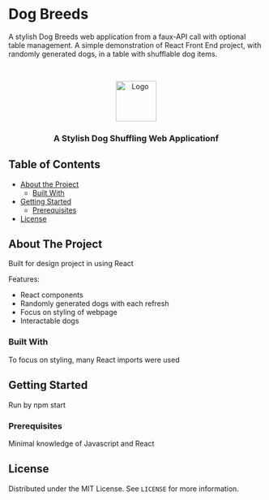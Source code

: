 # Dog Breeds
A stylish Dog Breeds web application from a faux-API call with optional table management. 
A simple demonstration of React Front End project, with randomly generated dogs, in a table with shufflable dog items.

<!-- PROJECT LOGO -->
<br />
<p align="center">
    <img src="./public/image.png" alt="Logo" width="80" height="80">
  </a>

  <h3 align="center">A Stylish Dog Shuffling Web Applicationf</h3>

</p>

<!-- TABLE OF CONTENTS -->
## Table of Contents

* [About the Project](#about-the-project)
  * [Built With](#built-with)
* [Getting Started](#getting-started)
  * [Prerequisites](#prerequisites)
* [License](#license)

<!-- ABOUT THE PROJECT -->
## About The Project

Built for design project in using React

Features:
* React components
* Randomly generated dogs with each refresh
* Focus on styling of webpage
* Interactable dogs

### Built With
To focus on styling, many React imports were used


<!-- GETTING STARTED -->
## Getting Started

Run by npm start

### Prerequisites

Minimal knowledge of Javascript and React


<!-- LICENSE -->
## License

Distributed under the MIT License. See `LICENSE` for more information.


